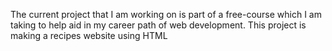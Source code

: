 The current project that I am working on is part of a free-course which I am taking to help aid in my career path of web development. This project is making a recipes website using HTML 
